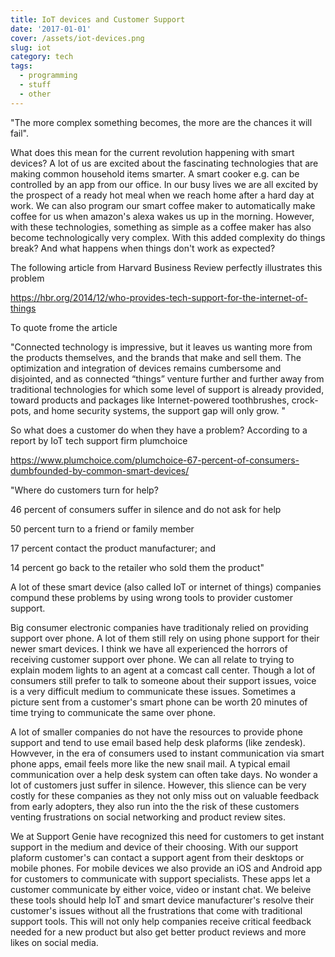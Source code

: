 ```yaml
---
title: IoT devices and Customer Support
date: '2017-01-01'
cover: /assets/iot-devices.png
slug: iot
category: tech
tags:
  - programming
  - stuff
  - other
---
```

"The more complex something becomes, the more are the chances it will fail".



What does this mean for the current revolution happening with smart devices? A lot of us are excited about the fascinating technologies that are making common household items smarter. A smart cooker e.g. can be controlled by an app from our office. In our busy lives we are all excited by the prospect of a ready hot meal when we reach home after a hard day at work. We can also program our smart coffee maker to automatically make coffee for us when amazon's alexa wakes us up in the morning. However, with these technologies, something as simple as a coffee maker has also become technologically very complex. With this added complexity do things break? And what happens when things don't work as expected?



The following article from Harvard Business Review perfectly illustrates this problem

https://hbr.org/2014/12/who-provides-tech-support-for-the-internet-of-things

To quote frome the article

"Connected technology is impressive, but it leaves us wanting more from the products themselves, and the brands that make and sell them. The optimization and integration of devices remains cumbersome and disjointed, and as connected “things” venture further and further away from traditional technologies for which some level of support is already provided, toward products and packages like Internet-powered toothbrushes, crock-pots, and home security systems, the support gap will only grow. "



So what does a customer do when they have a problem? According to a report by IoT tech support firm plumchoice 

https://www.plumchoice.com/plumchoice-67-percent-of-consumers-dumbfounded-by-common-smart-devices/

"Where do customers turn for help?

46 percent of consumers suffer in silence and do not ask for help

50 percent turn to a friend or family member

17 percent contact the product manufacturer; and

14 percent go back to the retailer who sold them the product"



A lot of these smart device (also called IoT or internet of things) companies compund these problems by using wrong tools to provider customer support. 



Big consumer electronic companies have traditionaly relied on providing support over phone. A lot of them still rely on using phone support for their newer smart devices. I think we have all experienced the horrors of receiving customer support over phone. We can all relate to trying to explain modem lights to an agent at a comcast call center. Though a lot of consumers still prefer to talk to someone about their support issues, voice is a very difficult medium to communicate these issues. Sometimes a picture sent from a customer's smart phone can be worth 20 minutes of time trying to communicate the same over phone. 



A lot of smaller companies do not have the resources to provide phone support and tend to use email based help desk plaforms (like zendesk). Howvever, in the era of consumers used to instant communication via smart phone apps, email feels more like the new snail mail. A typical email communication over a help desk system can often take days. No wonder a lot of customers just suffer in silence. However, this slience can be very costly for these companies as they not only miss out on valuable feedback from early adopters, they also run into the the risk of these customers venting frustrations on social networking and product review sites.



We at Support Genie have recognized this need for customers to get instant support in the medium and device of their choosing. With our support plaform customer's can contact a support agent from their desktops or mobile phones. For mobile devices we also provide an iOS and Android app for customers to communicate with support specialists. These apps let a customer communicate by either voice, video or instant chat. We beleive these tools should help IoT and smart device manufacturer's resolve their customer's issues without all the frustrations that come with traditional support tools. This will not only help companies receive critical feedback needed for a new product but also get better product reviews and more likes on social media.
